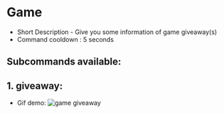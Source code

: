 # Game 
- Short Description - Give you some information of game giveaway(s)
- Command cooldown : 5 seconds

## Subcommands available:

## 1. giveaway:
- Gif demo:
![game giveaway](https://i.imgur.com/pdliruS.gif)